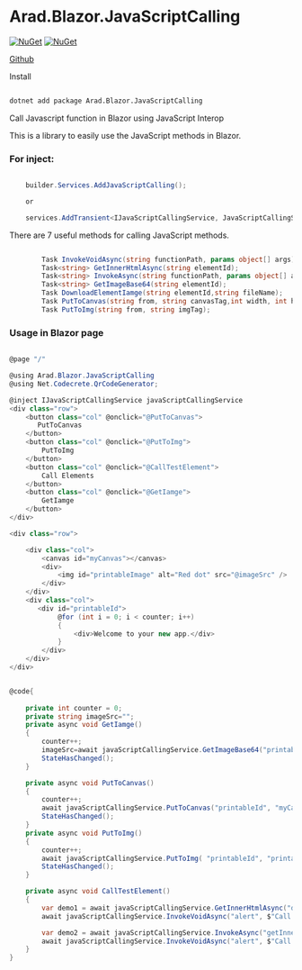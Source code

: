 # Arad.Blazor.JavaScriptCalling

[![NuGet](https://img.shields.io/nuget/dt/Arad.Blazor.JavaScriptCalling.svg)](https://www.nuget.org/packages/Arad.Blazor.JavaScriptCalling)
[![NuGet](https://img.shields.io/nuget/vpre/Arad.Blazor.JavaScriptCalling.svg)](https://www.nuget.org/packages/Arad.Blazor.JavaScriptCalling)

[Github](https://github.com/ahmadaghazadeh/Arad.Blazor.JavaScriptCalling)

Install
``` bash

dotnet add package Arad.Blazor.JavaScriptCalling  

```

Call Javascript function in Blazor using JavaScript Interop

This is a library to easily use the JavaScript methods in Blazor.

### For inject:
``` c#

    builder.Services.AddJavaScriptCalling();

    or

    services.AddTransient<IJavaScriptCallingService, JavaScriptCallingService>();

```

There are 7 useful methods for calling JavaScript methods.
``` c#

        Task InvokeVoidAsync(string functionPath, params object[] args);
        Task<string> GetInnerHtmlAsync(string elementId);
        Task<string> InvokeAsync(string functionPath, params object[] args);
        Task<string> GetImageBase64(string elementId);
        Task DownloadElementIamge(string elementId,string fileName);
        Task PutToCanvas(string from, string canvasTag,int width, int hight);
        Task PutToImg(string from, string imgTag);
```

### Usage in Blazor page

``` c#

@page "/"

@using Arad.Blazor.JavaScriptCalling
@using Net.Codecrete.QrCodeGenerator;

@inject IJavaScriptCallingService javaScriptCallingService
<div class="row">
    <button class="col" @onclick="@PutToCanvas">
       PutToCanvas
    </button>
    <button class="col" @onclick="@PutToImg">
        PutToImg
    </button>
    <button class="col" @onclick="@CallTestElement">
        Call Elements
    </button>
    <button class="col" @onclick="@GetIamge">
        GetIamge
    </button>
</div>

<div class="row">

    <div class="col">
        <canvas id="myCanvas"></canvas>
        <div>
            <img id="printableImage" alt="Red dot" src="@imageSrc" />
        </div>
    </div>
    <div class="col">
       <div id="printableId">
            @for (int i = 0; i < counter; i++)
            {
                <div>Welcome to your new app.</div>
            }
        </div>
    </div>
</div>


@code{
    
    private int counter = 0;
    private string imageSrc="";
    private async void GetIamge()
    {
        counter++;
        imageSrc=await javaScriptCallingService.GetImageBase64("printableId");
        StateHasChanged();
    }

    private async void PutToCanvas()
    {
        counter++;
        await javaScriptCallingService.PutToCanvas("printableId", "myCanvas",10,10);
        StateHasChanged();
    }
    private async void PutToImg()
    {
        counter++;
        await javaScriptCallingService.PutToImg( "printableId", "printableImage");
        StateHasChanged();
    }

    private async void CallTestElement()
    {
        var demo1 = await javaScriptCallingService.GetInnerHtmlAsync("demo");
        await javaScriptCallingService.InvokeVoidAsync("alert", $"Call directly GetInnerHtmlAsync  {demo1}");

        var demo2 = await javaScriptCallingService.InvokeAsync("getInnerHtml","demo");
        await javaScriptCallingService.InvokeVoidAsync("alert", $"Call getInnerHtml from InvokeAsync  {demo1}");
    }
}

````

